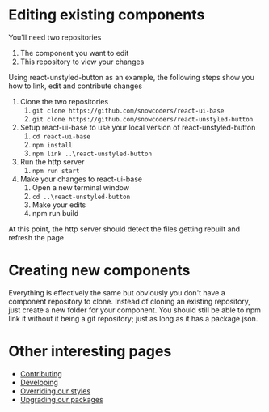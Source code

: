 # Editing existing components
You'll need two repositories
1. The component you want to edit
1. This repository to view your changes

Using react-unstyled-button as an example, the following steps show you how to link, edit and contribute changes

1. Clone the two repositories
    1. `git clone https://github.com/snowcoders/react-ui-base`
    1. `git clone https://github.com/snowcoders/react-unstyled-button`
2. Setup react-ui-base to use your local version of react-unstyled-button
    1. `cd react-ui-base`
    1. `npm install`
    1. `npm link ..\react-unstyled-button`
3. Run the http server
    1. `npm run start`
4. Make your changes to react-ui-base
    1. Open a new terminal window
    1. `cd ..\react-unstyled-button`
    1. Make your edits
    1. npm run build

At this point, the http server should detect the files getting rebuilt and refresh the page

# Creating new components
Everything is effectively the same but obviously you don't have a component repository to clone. Instead of cloning an existing repository, just create a new folder for your component. You should still be able to npm link it without it being a git repository; just as long as it has a package.json.

# Other interesting pages
 - [Contributing](./contributing.md)
 - [Developing](./developing.md)
 - [Overriding our styles](./overrides.md)
 - [Upgrading our packages](./upgrading.md)
